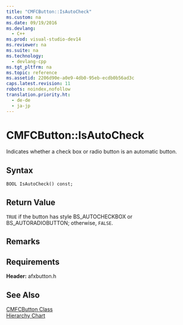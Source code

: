 ```yaml
---
title: "CMFCButton::IsAutoCheck"
ms.custom: na
ms.date: 09/19/2016
ms.devlang: 
  - C++
ms.prod: visual-studio-dev14
ms.reviewer: na
ms.suite: na
ms.technology: 
  - devlang-cpp
ms.tgt_pltfrm: na
ms.topic: reference
ms.assetid: 2206d90e-a0e9-4db0-95eb-ecdb0b56ad3c
caps.latest.revision: 11
robots: noindex,nofollow
translation.priority.ht: 
  - de-de
  - ja-jp
---
```

# CMFCButton::IsAutoCheck
Indicates whether a check box or radio button is an automatic button.  
  
## Syntax  
  
```  
BOOL IsAutoCheck() const;  
```  
  
## Return Value  
 `TRUE` if the button has style BS_AUTOCHECKBOX or BS_AUTORADIOBUTTON; otherwise, `FALSE`.  
  
## Remarks  
  
## Requirements  
 **Header:** afxbutton.h  
  
## See Also  
 [CMFCButton Class](../vs140/CMFCButton-Class.md)   
 [Hierarchy Chart](../vs140/Hierarchy-Chart.md)